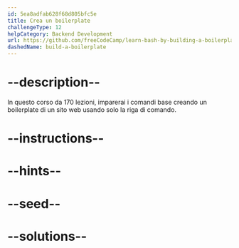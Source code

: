 ```yaml
---
id: 5ea8adfab628f68d805bfc5e
title: Crea un boilerplate
challengeType: 12
helpCategory: Backend Development
url: https://github.com/freeCodeCamp/learn-bash-by-building-a-boilerplate
dashedName: build-a-boilerplate
---
```


# --description--

In questo corso da 170 lezioni, imparerai i comandi base creando un boilerplate di un sito web usando solo la riga di comando.

# --instructions--

# --hints--

# --seed--

# --solutions--
